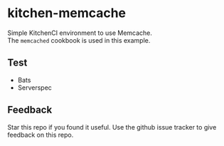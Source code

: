 # kitchen-memcache

Simple KitchenCI environment to use Memcache.  
The `memcached` cookbook is used in this example.

## Test

* Bats
* Serverspec

## Feedback
Star this repo if you found it useful. Use the github issue tracker to give feedback on this repo.
